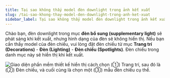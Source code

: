 ```yaml
---
title: Tại sao không thấy model đèn downlight trong ảnh kết xuất
slug: /tai-sao-khong-thay-model-den-downlight-trong-anh-ket-xuat
sidebar_label: Tại sao không thấy model đèn downlight trong ảnh kết xuất
---
```


Chào bạn, đèn downlight trong mục **đèn bổ sung (supplementary light)** sẽ phát sáng khi kết xuất, nhưng hình dạng của đèn sẽ không hiển thị. Nếu bạn cần thấy model của đèn chiếu, vui lòng đặt đèn chiếu từ mục **Trang trí (Decorations)** - **Đèn (Lighting)** - **Đèn chiếu (Spotlights)**. Đèn chiếu trong danh mục này sẽ hiển thị khi kết xuất.

![Giao diện phần mềm thiết kế hiển thị cách chọn (①) Trang trí, sau đó là (②) Đèn chiếu, và cuối cùng là chọn một (③) mẫu đèn chiếu cụ thể.](https://storage.googleapis.com/jegavn_kb/images/ad3b2ae7-7b72-4475-9dfe-886da751d48a.png)